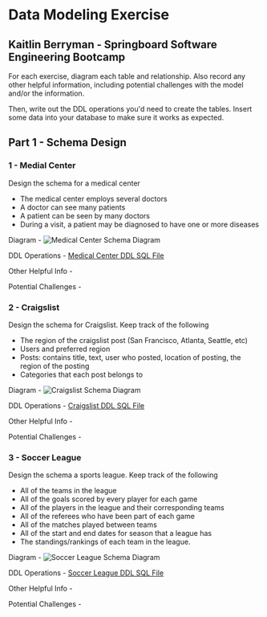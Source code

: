 # Data Modeling Exercise
## Kaitlin Berryman - Springboard Software Engineering Bootcamp
For each exercise, diagram each table and relationship. Also record any other helpful information, including potential challenges with the model and/or the information.

Then, write out the DDL operations you'd need to create the tables. Insert some data into your database to make sure it works as expected.

## Part 1 - Schema Design
### 1 - Medial Center
Design the schema for a medical center
- The medical center employs several doctors
- A doctor can see many patients
- A patient can be seen by many doctors
- During a visit, a patient may be diagnosed to have one or more diseases

Diagram - ![Medical Center Schema Diagram](./pics/medical_center_schema.png)

DDL Operations - [Medical Center DDL SQL File](./medical_center.sql)

Other Helpful Info -

Potential Challenges -

### 2 - Craigslist
Design the schema for Craigslist. Keep track of the following
- The region of the craigslist post (San Francisco, Atlanta, Seattle, etc)
- Users and preferred region
- Posts: contains title, text, user who posted, location of posting, the region of the posting
- Categories that each post belongs to

Diagram - ![Craigslist Schema Diagram](./pics/craigslistschema.png)

DDL Operations - [Craigslist DDL SQL File](./craigslist.sql)

Other Helpful Info -

Potential Challenges -


### 3 - Soccer League
Design the schema a sports league. Keep track of the following
- All of the teams in the league
- All of the goals scored by every player for each game
- All of the players in the league and their corresponding teams
- All of the referees who have been part of each game
- All of the matches played between teams
- All of the start and end dates for season that a league has
- The standings/rankings of each team in the league.


Diagram - ![Soccer League Schema Diagram](./pics/soccer_league_schema.png)

DDL Operations - [Soccer League DDL SQL File](./soccer_league.sql)

Other Helpful Info -

Potential Challenges -

